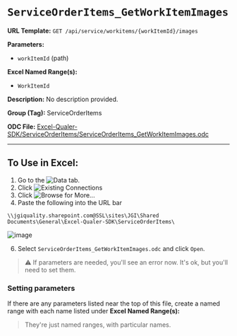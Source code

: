 # `ServiceOrderItems_GetWorkItemImages`

**URL Template:**
`GET /api/service/workitems/{workItemId}/images`

**Parameters:**
- `workItemId` (path)

**Excel Named Range(s):**
- `WorkItemId`

**Description:**
No description provided.

**Group (Tag):**
ServiceOrderItems

**ODC File:**
[Excel-Qualer-SDK/ServiceOrderItems/ServiceOrderItems_GetWorkItemImages.odc](https://github.com/Johnson-Gage-Inspection-Inc/qualer-sdk-odc/blob/main/Excel-Qualer-SDK/ServiceOrderItems/ServiceOrderItems_GetWorkItemImages.odc)

---

To Use in Excel:
---

1. Go to the ![`Data`](https://github.com/user-attachments/assets/da437a70-57b3-4c5b-bb01-4910ece19ed1)
 tab.
3. Click ![Existing Connections](https://github.com/user-attachments/assets/a2f1ed67-b2e0-4c23-ac90-68c870e60289)
4. Click ![`Browse for More...`](https://github.com/user-attachments/assets/8e698494-6865-41e7-b6fa-043aea81809a)
5. Paste the following into the URL bar
```
\\jgiquality.sharepoint.com@SSL\sites\JGI\Shared Documents\General\Excel-Qualer-SDK\ServiceOrderItems\
```

![image](https://github.com/user-attachments/assets/1e1a8d87-0377-446d-aaf5-d78562991db3)

6. Select `ServiceOrderItems_GetWorkItemImages.odc` and click `Open`.

> ⚠️ If parameters are needed, you'll see an error now. It's ok, but you'll need to set them.

### Setting parameters
If there are any parameters listed near the top of this file, create a named range with each name listed under **Excel Named Range(s):**
> They're just named ranges, with particular names.
